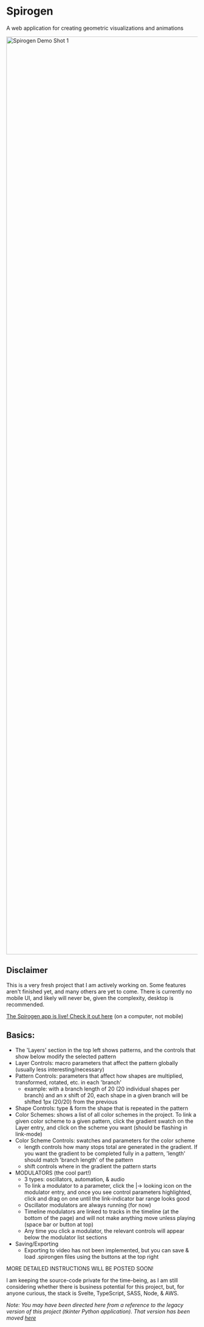 # Spirogen
A web application for creating geometric visualizations and animations

 <img width="2416" alt="Spirogen Demo Shot 1" src="https://user-images.githubusercontent.com/44735056/221964739-b73315e9-b615-4291-bb79-c4510f9fe58a.png">


## Disclaimer
This is a very fresh project that I am actively working on. Some features aren't finished yet, and many others are yet to come. There is currently no mobile UI, and likely will never be, given the complexity, desktop is recommended.

[The Spirogen app is live! Check it out here](https://www.spirogen.art/) (on a computer, not mobile)

## Basics:

- The 'Layers' section in the top left shows patterns, and the controls that show below modify the selected pattern
- Layer Controls: macro parameters that affect the pattern globally (usually less interesting/necessary)
- Pattern Controls: parameters that affect how shapes are multiplied, transformed, rotated, etc. in each 'branch'
  - example: with a branch length of 20 (20 individual shapes per branch) and an x shift of 20, each shape in a given branch will be shifted 1px (20/20) from the previous
- Shape Controls: type & form the shape that is repeated in the pattern
- Color Schemes: shows a list of all color schemes in the project. To link a given color scheme to a given pattern, click the gradient swatch on the Layer entry, and click on the scheme you want (should be flashing in link-mode)
- Color Scheme Controls: swatches and parameters for the color scheme
  - length controls how many stops total are generated in the gradient. If you want the gradient to be completed fully in a pattern, 'length' should match 'branch length' of the pattern
  - shift controls where in the gradient the pattern starts
- MODULATORS (the cool part!)
  - 3 types: oscillators, automation, & audio
  - To link a modulator to a parameter, click the |-> looking icon on the modulator entry, and once you see control parameters highlighted, click and drag on one until the link-indicator bar range looks good
  - Oscillator modulators are always running (for now)
  - Timeline modulators are linked to tracks in the timeline (at the bottom of the page) and will not make anything move unless playing (space bar or button at top)
  - Any time you click a modulator, the relevant controls will appear below the modulator list sections
- Saving/Exporting
  - Exporting to video has not been implemented, but you can save & load .spirongen files using the buttons at the top right

MORE DETAILED INSTRUCTIONS WILL BE POSTED SOON!

I am keeping the source-code private for the time-being, as I am still considering whether there is business potential for this project, but, for anyone curious, the stack is Svelte, TypeScript, SASS, Node, & AWS. 

*Note: You may have been directed here from a reference to the legacy version of this project (tkinter Python application). That version has been moved [here](https://github.com/TheDitis/SpiroGen-Legacy)*

